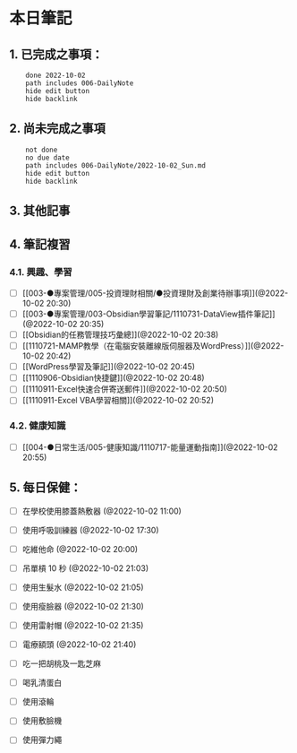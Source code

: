 
# 本日筆記


## 1. 已完成之事項：
```tasks
	done 2022-10-02
	path includes 006-DailyNote
	hide edit button 
	hide backlink
```

## 2. 尚未完成之事項
```tasks
	not done
	no due date
	path includes 006-DailyNote/2022-10-02_Sun.md
	hide edit button 
	hide backlink
```

## 3. 其他記事

## 4. 筆記複習
### 4.1. 興趣、學習
- [ ] [[003-●專案管理/005-投資理財相關/●投資理財及創業待辦事項]](@2022-10-02 20:30)
- [ ] [[003-●專案管理/003-Obsidian學習筆記/1110731-DataView插件筆記]](@2022-10-02 20:35)
- [ ] [[Obsidian的任務管理技巧彙總]](@2022-10-02 20:38)
- [ ] [[1110721-MAMP教學（在電腦安裝離線版伺服器及WordPress）]](@2022-10-02 20:42)
- [ ] [[WordPress學習及筆記]](@2022-10-02 20:45)
- [ ] [[1110906-Obsidian快捷鍵]](@2022-10-02 20:48)
- [ ] [[1110911-Excel快速合併寄送郵件]](@2022-10-02 20:50)
- [ ] [[1110911-Excel VBA學習相關]](@2022-10-02 20:52)

### 4.2. 健康知識
- [ ] [[004-●日常生活/005-健康知識/1110717-能量運動指南]](@2022-10-02 20:55)

## 5. 每日保健：
- [ ] 在學校使用膝蓋熱敷器 (@2022-10-02 11:00)
- [ ] 使用呼吸訓練器 (@2022-10-02 17:30)
- [ ] 吃維他命 (@2022-10-02 20:00)
- [ ] 吊單槓 10 秒 (@2022-10-02 21:03)
- [ ] 使用生髮水 (@2022-10-02 21:05)
- [ ] 使用瘦臉器 (@2022-10-02 21:30)
- [ ] 使用雷射帽 (@2022-10-02 21:35)
- [ ] 電療額頭 (@2022-10-02 21:40)
- [ ] 吃一把胡桃及一匙芝麻
- [ ] 喝乳清蛋白
- [ ] 使用滾輪
- [ ] 使用敷臉機
- [ ] 使用彈力繩


